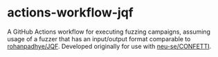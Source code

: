 # actions-workflow-jqf
A GitHub Actions workflow for executing fuzzing campaigns, assuming usage of a fuzzer that has an input/output format comparable to [rohanpadhye/JQF](https://github.com/rohanpadhye/JQF). Developed originally for use with [neu-se/CONFETTI](https://github.com/neu-se/CONFETTI).
